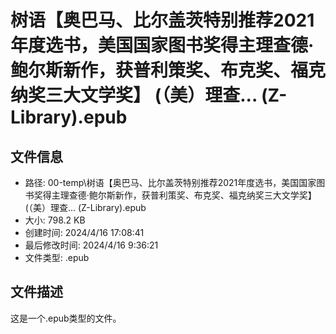 ﻿# 树语【奥巴马、比尔盖茨特别推荐2021年度选书，美国国家图书奖得主理查德·鲍尔斯新作，获普利策奖、布克奖、福克纳奖三大文学奖】 (（美）理查... (Z-Library).epub

## 文件信息
- 路径: 00-temp\树语【奥巴马、比尔盖茨特别推荐2021年度选书，美国国家图书奖得主理查德·鲍尔斯新作，获普利策奖、布克奖、福克纳奖三大文学奖】 (（美）理查... (Z-Library).epub
- 大小: 798.2 KB
- 创建时间: 2024/4/16 17:08:41
- 最后修改时间: 2024/4/16 9:36:21
- 文件类型: .epub

## 文件描述
这是一个.epub类型的文件。

